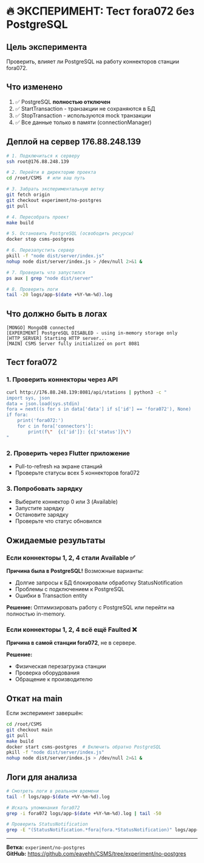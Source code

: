# 🔥 ЭКСПЕРИМЕНТ: Тест fora072 без PostgreSQL

## Цель эксперимента

Проверить, влияет ли PostgreSQL на работу коннекторов станции fora072.

## Что изменено

1. ✅ PostgreSQL **полностью отключен**
2. ✅ StartTransaction - транзакции не сохраняются в БД
3. ✅ StopTransaction - используются mock транзакции
4. ✅ Все данные только в памяти (connectionManager)

## Деплой на сервер 176.88.248.139

```bash
# 1. Подключиться к серверу
ssh root@176.88.248.139

# 2. Перейти в директорию проекта
cd /root/CSMS  # или ваш путь

# 3. Забрать экспериментальную ветку
git fetch origin
git checkout experiment/no-postgres
git pull

# 4. Пересобрать проект
make build

# 5. Остановить PostgreSQL (освободить ресурсы)
docker stop csms-postgres

# 6. Перезапустить сервер
pkill -f "node dist/server/index.js"
nohup node dist/server/index.js > /dev/null 2>&1 &

# 7. Проверить что запустился
ps aux | grep "node dist/server"

# 8. Проверить логи
tail -20 logs/app-$(date +%Y-%m-%d).log
```

## Что должно быть в логах

```
[MONGO] MongoDB connected
[EXPERIMENT] PostgreSQL DISABLED - using in-memory storage only
[HTTP_SERVER] Starting HTTP server...
[MAIN] CSMS Server fully initialized on port 8081
```

## Тест fora072

### 1. Проверить коннекторы через API

```bash
curl http://176.88.248.139:8081/api/stations | python3 -c "
import sys, json
data = json.load(sys.stdin)
fora = next((s for s in data['data'] if s['id'] == 'fora072'), None)
if fora:
    print('fora072:')
    for c in fora['connectors']:
        print(f\"  {c['id']}: {c['status']}\")
"
```

### 2. Проверить через Flutter приложение

- Pull-to-refresh на экране станций
- Проверьте статусы всех 5 коннекторов fora072

### 3. Попробовать зарядку

- Выберите коннектор 0 или 3 (Available)
- Запустите зарядку
- Остановите зарядку
- Проверьте что статус обновился

## Ожидаемые результаты

### Если коннекторы 1, 2, 4 стали Available ✅
**Причина была в PostgreSQL!** Возможные варианты:
- Долгие запросы к БД блокировали обработку StatusNotification
- Проблемы с подключением к PostgreSQL
- Ошибки в Transaction entity

**Решение:** Оптимизировать работу с PostgreSQL или перейти на полностью in-memory.

### Если коннекторы 1, 2, 4 всё ещё Faulted ❌
**Причина в самой станции fora072**, не в сервере.

**Решение:**
- Физическая перезагрузка станции
- Проверка оборудования
- Обращение к производителю

## Откат на main

Если эксперимент завершён:

```bash
cd /root/CSMS
git checkout main
git pull
make build
docker start csms-postgres  # Включить обратно PostgreSQL
pkill -f "node dist/server/index.js"
nohup node dist/server/index.js > /dev/null 2>&1 &
```

## Логи для анализа

```bash
# Смотреть логи в реальном времени
tail -f logs/app-$(date +%Y-%m-%d).log

# Искать упоминания fora072
grep -i fora072 logs/app-$(date +%Y-%m-%d).log | tail -50

# Проверить StatusNotification
grep -E "(StatusNotification.*fora|fora.*StatusNotification)" logs/app-$(date +%Y-%m-%d).log | tail -20
```

---

**Ветка:** `experiment/no-postgres`  
**GitHub:** https://github.com/eavehh/CSMS/tree/experiment/no-postgres
